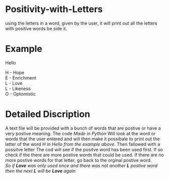 # Positivity-with-Letters
using the letters in a word, given by the user, it will print out all the letters with positive words be side it.

# Example
Hello

H - Hope
<br>
E - Enrichment
<br>
L - Love
<br>
L - Likeness
<br>
O - Optomistic

# Detailed Discription
A text file will be provided with a bunch of words that are postive or have a very postive meaning. 
The code <em>Made in Python</em> Will look at the word or words that the user entered and will then make it possibale to print out the letter of the word <em>H in Hello from the example above</em>.
Then fallowed with a possitve letter
The cod will see if the positve word has been used first. 
If so check if the there are more postive words that could be used. 
If there are no more postive words for that letter, go back to the orginal postive word.
<br>
<em>So if <strong>Love</strong> was only used once and there was not another <strong>L</strong> postive word then the next <strong>L</strong> will be <strong>Love</strong> again
